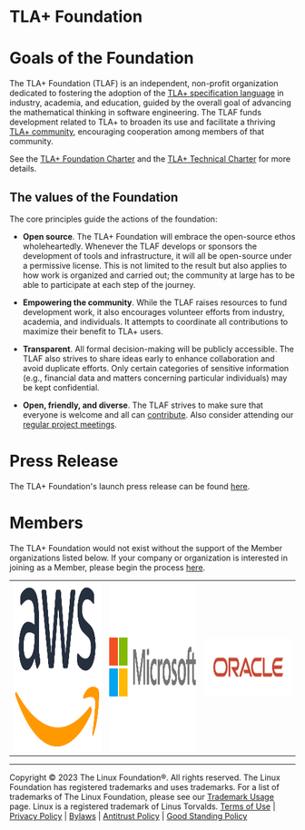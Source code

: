 # TLA+ Foundation

# Goals of the Foundation
The TLA+ Foundation (TLAF) is an independent, non-profit organization dedicated to fostering the adoption of the [TLA+ specification language](https://lamport.azurewebsites.net/tla/tla.html) in industry, academia, and education, guided by the overall goal of advancing the mathematical thinking in software engineering. The TLAF funds development related to TLA+ to broaden its use and facilitate a thriving [TLA+ community](https://groups.google.com/g/tlaplus), encouraging cooperation among members of that community.

See the [TLA+ Foundation Charter](https://cdn.platform.linuxfoundation.org/agreements/tla.pdf) and the [TLA+ Technical Charter](https://github.com/tlaplus/foundation/blob/main/TLA%2B%20Project%20Technical%20Charter.pdf) for more details.

## The values of the Foundation
The core principles guide the actions of the foundation:

* **Open source**. The TLA+ Foundation will embrace the open-source ethos wholeheartedly. Whenever the TLAF develops or sponsors the development of tools and infrastructure, it will all be open-source under a permissive license.  This is not limited to the result but also applies to how work is organized and carried out; the community at large has to be able to participate at each step of the journey.
 
* **Empowering the community**. While the TLAF raises resources to fund development work, it also encourages volunteer efforts from industry, academia, and individuals. It attempts to coordinate all contributions to maximize their benefit to TLA+ users.

* **Transparent**. All formal decision-making will be publicly accessible. The TLAF also strives to share ideas early to enhance collaboration and avoid duplicate efforts. Only certain categories of sensitive information (e.g., financial data and matters concerning particular individuals) may be kept confidential.

* **Open, friendly, and diverse**. The TLAF strives to make sure that everyone is welcome and all can [contribute](https://github.com/tlaplus/tlaplus/blob/master/CONTRIBUTING.md).  Also consider attending our [regular project meetings](https://calendar.google.com/calendar/embed?src=cb3f93f188c92378a8fec42b25365ab2a64665d770a8265c1fcec00e03823c6c%40group.calendar.google.com&ctz=America%2FLos_Angeles).

# Press Release

The TLA+ Foundation's launch press release can be found [here](https://www.linuxfoundation.org/press/linux-foundation-launches-tlafoundation).

# Members

The TLA+ Foundation would not exist without the support of the Member organizations listed below. If your company or organization is interested in joining as a Member, please begin the process [here](https://enrollment.lfx.linuxfoundation.org/?project=tla).

<table border="0" cellspacing="0"><tr>
  <td><a href="https://aws.amazon.com"><img src="./logos/amazon-web-services-inc.svg" alt="AWS Logo" width="300" height="300"></a></td>
  <td><a href="https://microsoft.com"><img src="./logos/microsoft-corporation.svg" alt="Microsoft Logo" width="300" height="300"></a></td>
  <td><a href="https://oracle.com"><img src="./logos/oracle-america-inc.png" alt="Oracle Logo" width="300" height="100"></a></td>
</tr></table>


----------------------

Copyright © 2023 The Linux Foundation®. All rights reserved. The Linux Foundation has registered trademarks and uses trademarks. For a list of trademarks of The Linux Foundation, please see our [Trademark Usage](https://www.linuxfoundation.org/legal/trademarks) page. Linux is a registered trademark of Linus Torvalds. [Terms of Use](https://www.linuxfoundation.org/legal/terms) | [Privacy Policy](https://www.linuxfoundation.org/legal/privacy-policy) | [Bylaws](https://www.linuxfoundation.org/legal/bylaws) | [Antitrust Policy](https://www.linuxfoundation.org/legal/antitrust-policy) | [Good Standing Policy](https://www.linuxfoundation.org/legal/good-standing-policy)
